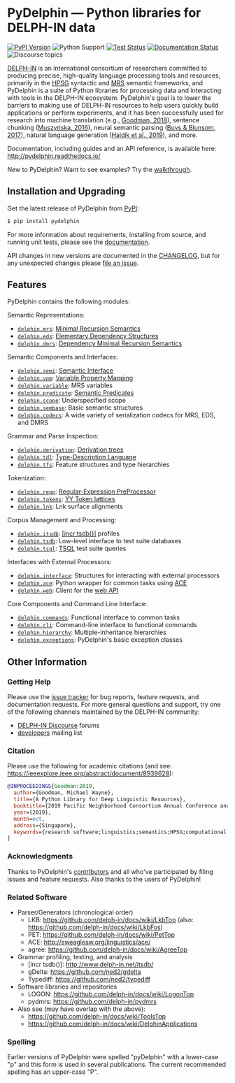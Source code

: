 # PyDelphin &mdash; Python libraries for DELPH-IN data

[![PyPI Version](https://img.shields.io/pypi/v/pydelphin.svg)](https://pypi.org/project/PyDelphin/)
![Python Support](https://img.shields.io/pypi/pyversions/pydelphin.svg)
[![Test Status](https://github.com/delph-in/pydelphin/actions/workflows/checks.yml/badge.svg)](https://github.com/delph-in/pydelphin/actions/workflows/checks.yml)
[![Documentation Status](https://readthedocs.org/projects/pydelphin/badge/?version=latest)](https://pydelphin.readthedocs.io/en/latest/?badge=latest)
![Discourse topics](https://img.shields.io/discourse/topics?color=%234b2e83&server=https%3A%2F%2Fdelphinqa.ling.washington.edu)

[DELPH-IN](http://delph-in.net) is an international consortium of
researchers committed to producing precise, high-quality language
processing tools and resources, primarily in the
[HPSG](http://hpsg.stanford.edu/) syntactic and
[MRS](https://github.com/delph-in/docs/wiki/RmrsTop) semantic
frameworks, and PyDelphin is a suite of Python libraries for
processing data and interacting with tools in the DELPH-IN
ecosystem. PyDelphin's goal is to lower the barriers to making use of
DELPH-IN resources to help users quickly build applications or perform
experiments, and it has been successfully used for research into
machine translation (e.g., [Goodman, 2018]), sentence chunking
([Muszyńska, 2016]), neural semantic parsing ([Buys & Blunsom, 2017]),
natural language generation ([Hajdik et al., 2019]), and more.

[Goodman, 2018]: https://goodmami.org/static/goodman-dissertation.pdf
[Muszyńska, 2016]: https://www.aclweb.org/anthology/P16-3014
[Buys & Blunsom,  2017]: https://www.aclweb.org/anthology/P17-1112
[Hajdik et al., 2019]: https://www.aclweb.org/anthology/N19-1235

Documentation, including guides and an API reference, is available here:
http://pydelphin.readthedocs.io/

New to PyDelphin? Want to see examples? Try the
[walkthrough](https://pydelphin.readthedocs.io/en/latest/guides/walkthrough.html).

## Installation and Upgrading

Get the latest release of PyDelphin from [PyPI]:

```bash
$ pip install pydelphin
```

[PyPI]: https://pypi.python.org/pypi/PyDelphin

For more information about requirements, installing from source, and
running unit tests, please see the
[documentation](https://pydelphin.readthedocs.io/en/latest/guides/setup.html).

API changes in new versions are documented in the
[CHANGELOG](CHANGELOG.md), but for any unexpected changes please [file
an issue][issues].

[issues]: https://github.com/delph-in/pydelphin/issues/

## Features

PyDelphin contains the following modules:

Semantic Representations:
- [`delphin.mrs`]:  [Minimal Recursion Semantics](https://github.com/delph-in/docs/wiki/MrsRfc)
- [`delphin.eds`]:  [Elementary Dependency Structures](https://github.com/delph-in/docs/wiki/EdsTop)
- [`delphin.dmrs`]: [Dependency Minimal Recursion Semantics](https://github.com/delph-in/docs/wiki/RmrsDmrs)

Semantic Components and Interfaces:
- [`delphin.semi`]:      [Semantic Interface](https://github.com/delph-in/docs/wiki/SemiRfc)
- [`delphin.vpm`]:       [Variable Property Mapping](https://github.com/delph-in/docs/wiki/RmrsVpm)
- [`delphin.variable`]:  MRS variables
- [`delphin.predicate`]: [Semantic Predicates](https://github.com/delph-in/docs/wiki/PredicateRfc)
- [`delphin.scope`]:     Underspecified scope
- [`delphin.sembase`]:   Basic semantic structures
- [`delphin.codecs`]:    A wide variety of serialization codecs for MRS, EDS, and DMRS

Grammar and Parse Inspection:
- [`delphin.derivation`]: [Derivation trees](https://github.com/delph-in/docs/wiki/ItsdbDerivations)
- [`delphin.tdl`]:        [Type-Description Language](https://github.com/delph-in/docs/wiki/TdlRfc)
- [`delphin.tfs`]:        Feature structures and type hierarchies

Tokenization:
- [`delphin.repp`]:   [Regular-Expression PreProcessor](https://github.com/delph-in/docs/wiki/ReppTop)
- [`delphin.tokens`]: [YY Token lattices](https://github.com/delph-in/docs/wiki/PetInput#yy-input-mode)
- [`delphin.lnk`]:    Lnk surface alignments

Corpus Management and Processing:
- [`delphin.itsdb`]: [\[incr tsdb()\]](https://github.com/delph-in/docs/wiki/ItsdbTop) profiles
- [`delphin.tsdb`]: Low-level interface to test suite databases
- [`delphin.tsql`]:  [TSQL](https://github.com/delph-in/docs/wiki/TsqlRfc) test suite queries

Interfaces with External Processors:
- [`delphin.interface`]: Structures for interacting with external processors
- [`delphin.ace`]:       Python wrapper for common tasks using [ACE](http://sweaglesw.org/linguistics/ace/)
- [`delphin.web`]:       Client for the [web API](https://github.com/delph-in/docs/wiki/ErgApi)

Core Components and Command Line Interface:
- [`delphin.commands`]:   Functional interface to common tasks
- [`delphin.cli`]:        Command-line interface to functional commands
- [`delphin.hierarchy`]:  Multiple-inheritance hierarchies
- [`delphin.exceptions`]: PyDelphin's basic exception classes


[`delphin.cli`]: https://pydelphin.readthedocs.io/en/latest/api/delphin.cli.html
[`delphin.codecs`]: https://pydelphin.readthedocs.io/en/latest/api/delphin.codecs.html
[`delphin.commands`]: https://pydelphin.readthedocs.io/en/latest/api/delphin.commands.html
[`delphin.derivation`]: https://pydelphin.readthedocs.io/en/latest/api/delphin.derivation.html
[`delphin.dmrs`]: https://pydelphin.readthedocs.io/en/latest/api/delphin.dmrs.html
[`delphin.eds`]: https://pydelphin.readthedocs.io/en/latest/api/delphin.eds.html
[`delphin.exceptions`]: https://pydelphin.readthedocs.io/en/latest/api/delphin.exceptions.html
[`delphin.hierarchy`]: https://pydelphin.readthedocs.io/en/latest/api/delphin.hierarchy.html
[`delphin.interface`]: https://pydelphin.readthedocs.io/en/latest/api/delphin.interface.html
[`delphin.ace`]: https://pydelphin.readthedocs.io/en/latest/api/delphin.ace.html
[`delphin.web`]: https://pydelphin.readthedocs.io/en/latest/api/delphin.web.html
[`delphin.tsdb`]: https://pydelphin.readthedocs.io/en/latest/api/delphin.tsdb.html
[`delphin.itsdb`]: https://pydelphin.readthedocs.io/en/latest/api/delphin.itsdb.html
[`delphin.lnk`]: https://pydelphin.readthedocs.io/en/latest/api/delphin.lnk.html
[`delphin.mrs`]: https://pydelphin.readthedocs.io/en/latest/api/delphin.mrs.html
[`delphin.predicate`]: https://pydelphin.readthedocs.io/en/latest/api/delphin.predicate.html
[`delphin.repp`]: https://pydelphin.readthedocs.io/en/latest/api/delphin.repp.html
[`delphin.scope`]: https://pydelphin.readthedocs.io/en/latest/api/delphin.scope.html
[`delphin.sembase`]: https://pydelphin.readthedocs.io/en/latest/api/delphin.sembase.html
[`delphin.semi`]: https://pydelphin.readthedocs.io/en/latest/api/delphin.semi.html
[`delphin.tdl`]: https://pydelphin.readthedocs.io/en/latest/api/delphin.tdl.html
[`delphin.tfs`]: https://pydelphin.readthedocs.io/en/latest/api/delphin.tfs.html
[`delphin.tokens`]: https://pydelphin.readthedocs.io/en/latest/api/delphin.tokens.html
[`delphin.tsql`]: https://pydelphin.readthedocs.io/en/latest/api/delphin.tsql.html
[`delphin.variable`]: https://pydelphin.readthedocs.io/en/latest/api/delphin.variable.html
[`delphin.vpm`]: https://pydelphin.readthedocs.io/en/latest/api/delphin.vpm.html


## Other Information

### Getting Help

Please use the [issue tracker][issues] for bug reports, feature
requests, and documentation requests. For more general questions
and support, try one of the following channels maintained by the
DELPH-IN community:

- [DELPH-IN Discourse](https://delphinqa.ling.washington.edu/) forums
- [developers](http://lists.delph-in.net/mailman/listinfo/developers)
  mailing list

### Citation

Please use the following for academic citations (and see: https://ieeexplore.ieee.org/abstract/document/8939628):

```bibtex
@INPROCEEDINGS{Goodman:2019,
  author={Goodman, Michael Wayne},
  title={A Python Library for Deep Linguistic Resources},
  booktitle={2019 Pacific Neighborhood Consortium Annual Conference and Joint Meetings (PNC)},
  year={2019},
  month=oct,
  address={Singapore},
  keywords={research software;linguistics;semantics;HPSG;computational linguistics;natural language processing;open source software}
}
```

### Acknowledgments

Thanks to PyDelphin's
[contributors](https://github.com/delph-in/pydelphin/graphs/contributors)
and all who've participated by filing issues and feature
requests. Also thanks to the users of PyDelphin!

### Related Software

* Parser/Generators (chronological order)
  - LKB: https://github.com/delph-in/docs/wiki/LkbTop (also: https://github.com/delph-in/docs/wiki/LkbFos)
  - PET: https://github.com/delph-in/docs/wiki/PetTop
  - ACE: http://sweaglesw.org/linguistics/ace/
  - agree: https://github.com/delph-in/docs/wiki/AgreeTop
* Grammar profiling, testing, and analysis
  - \[incr tsdb()\]: http://www.delph-in.net/itsdb/
  - gDelta: https://github.com/ned2/gdelta
  - Typediff: https://github.com/ned2/typediff
* Software libraries and repositories
  - LOGON: https://github.com/delph-in/docs/wiki/LogonTop
  - pydmrs: https://github.com/delph-in/pydmrs
* Also see (may have overlap with the above):
  - https://github.com/delph-in/docs/wiki/ToolsTop
  - https://github.com/delph-in/docs/wiki/DelphinApplications

### Spelling

Earlier versions of PyDelphin were spelled "pyDelphin" with a
lower-case "p" and this form is used in several publications. The
current recommended spelling has an upper-case "P".
